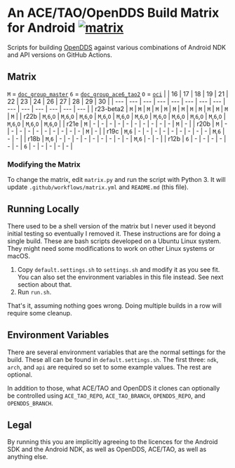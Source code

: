 # An ACE/TAO/OpenDDS Build Matrix for Android  [![matrix](https://github.com/iguessthislldo/OpenDDS-Android/workflows/matrix/badge.svg)](https://github.com/iguessthislldo/OpenDDS-Android/actions?query=workflow%3Amatrix)

Scripts for building [OpenDDS](https://github.com/objectcomputing/OpenDDS)
against various combinations of Android NDK and API versions on GitHub Actions.

## Matrix

<!-- BEGIN MATRIX -->
<!-- This part is generated by matrix.py -->
`M` = [`doc_group_master`](https://github.com/DOCGroup/ACE_TAO)
`6` = [`doc_group_ace6_tao2`](https://github.com/DOCGroup/ACE_TAO/tree/ace6tao2)
`O` = [`oci`](https://theaceorb.com/)
|  | 16 | 17 | 18 | 19 | 21 | 22 | 23 | 24 | 26 | 27 | 28 | 29 | 30 |
| --- | --- | --- | --- | --- | --- | --- | --- | --- | --- | --- | --- | --- | --- |
| r23-beta2 | `M` | `M` | `M` | `M` | `M` | `M` | `M` | `M` | `M` | `M` | `M` | `M` | `M` |
| r22b | `M`,`6`,`O` | `M`,`6`,`O` | `M`,`6`,`O` | `M`,`6`,`O` | `M`,`6`,`O` | `M`,`6`,`O` | `M`,`6`,`O` | `M`,`6`,`O` | `M`,`6`,`O` | `M`,`6`,`O` | `M`,`6`,`O` | `M`,`6`,`O` | `M`,`6`,`O` |
| r21e | `M` | - | - | - | - | - | - | - | - | - | - | `M` | - |
| r20b | `M` | - | - | - | - | - | - | - | - | - | - | `M` | - |
| r19c | `M`,`6` | - | - | - | - | - | - | - | - | - | `M`,`6` | - | - |
| r18b | `M`,`6` | - | - | - | - | - | - | - | - | - | `M`,`6` | - | - |
| r12b | `6` | - | - | - | - | - | - | `6` | - | - | - | - | - |
<!-- END MATRIX -->

### Modifying the Matrix

To change the matrix, edit `matrix.py` and run the script with Python 3. It
will update `.github/workflows/matrix.yml` and `README.md` (this file).

## Running Locally

There used to be a shell version of the matrix but I never used it beyond
initial testing so eventually I removed it. These instructions are for doing a
single build. These are bash scripts developed on a Ubuntu Linux system. They
might need some modifications to work on other Linux systems or macOS.

1. Copy `default.settings.sh` to `settings.sh` and modify it as you see fit.
   You can also set the environment variables in this file instead. See next
   section about that.
2. Run `run.sh`.

That's it, assuming nothing goes wrong. Doing multiple builds in a row will
require some cleanup.

## Environment Variables

There are several environment variables that are the normal settings for the
build. These all can be found in `default.settings.sh`. The first three: `ndk`,
`arch`, and `api` are required so set to some example values. The rest are
optional.

In addition to those, what ACE/TAO and OpenDDS it clones can optionally be
controlled using `ACE_TAO_REPO`, `ACE_TAO_BRANCH`, `OPENDDS_REPO`, and
`OPENDDS_BRANCH`.

## Legal

By running this you are implicitly agreeing to the licences for the Android SDK
and the Android NDK, as well as OpenDDS, ACE/TAO, as well as anything else.
